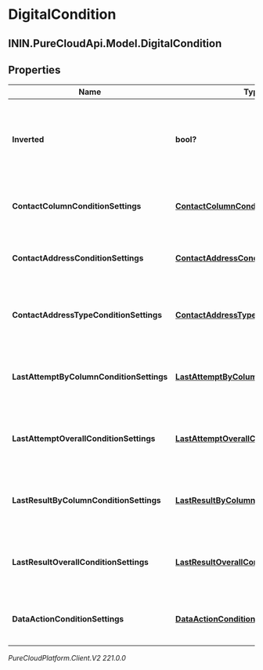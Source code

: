 # DigitalCondition

## ININ.PureCloudApi.Model.DigitalCondition

## Properties

|Name | Type | Description | Notes|
|------------ | ------------- | ------------- | -------------|
| **Inverted** | **bool?** | If true, inverts the result of evaluating this condition. Default is false. | [optional] |
| **ContactColumnConditionSettings** | [**ContactColumnConditionSettings**](ContactColumnConditionSettings) | The settings for a &#39;contact list column&#39; condition. | [optional] |
| **ContactAddressConditionSettings** | [**ContactAddressConditionSettings**](ContactAddressConditionSettings) | The settings for a &#39;contact address&#39; condition. | [optional] |
| **ContactAddressTypeConditionSettings** | [**ContactAddressTypeConditionSettings**](ContactAddressTypeConditionSettings) | The settings for a &#39;contact address type&#39; condition. | [optional] |
| **LastAttemptByColumnConditionSettings** | [**LastAttemptByColumnConditionSettings**](LastAttemptByColumnConditionSettings) | The settings for a &#39;last attempt by column&#39; condition. | [optional] |
| **LastAttemptOverallConditionSettings** | [**LastAttemptOverallConditionSettings**](LastAttemptOverallConditionSettings) | The settings for a &#39;last attempt overall&#39; condition. | [optional] |
| **LastResultByColumnConditionSettings** | [**LastResultByColumnConditionSettings**](LastResultByColumnConditionSettings) | The settings for a &#39;last result by column&#39; condition. | [optional] |
| **LastResultOverallConditionSettings** | [**LastResultOverallConditionSettings**](LastResultOverallConditionSettings) | The settings for a &#39;last result overall&#39; condition. | [optional] |
| **DataActionConditionSettings** | [**DataActionConditionSettings**](DataActionConditionSettings) | The settings for a &#39;data action&#39; condition. | [optional] |



_PureCloudPlatform.Client.V2 221.0.0_
